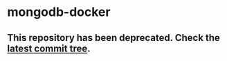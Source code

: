 mongodb-docker
============

## This repository has been deprecated. Check the [latest commit tree](https://github.com/GoogleCloudPlatform/mongodb-docker/tree/1d25c8611723744a265ba4348fdee6e30009d308).

